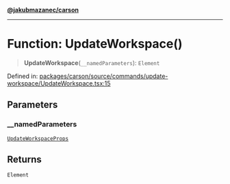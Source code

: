 [**@jakubmazanec/carson**](../README.md)

---

# Function: UpdateWorkspace()

> **UpdateWorkspace**(`__namedParameters`): `Element`

Defined in:
[packages/carson/source/commands/update-workspace/UpdateWorkspace.tsx:15](https://github.com/jakubmazanec/tools/blob/adfe44f908094c1d1cdf19837842b33066bbd9d7/packages/carson/source/commands/update-workspace/UpdateWorkspace.tsx#L15)

## Parameters

### \_\_namedParameters

[`UpdateWorkspaceProps`](../type-aliases/UpdateWorkspaceProps.md)

## Returns

`Element`
